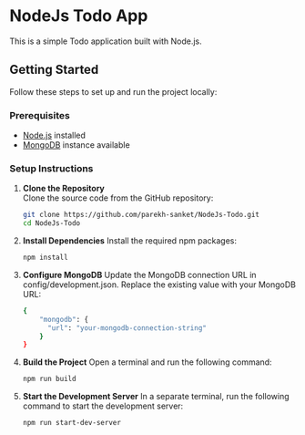 # NodeJs Todo App

This is a simple Todo application built with Node.js.

## Getting Started

Follow these steps to set up and run the project locally:

### Prerequisites

- [Node.js](https://nodejs.org/) installed
- [MongoDB](https://www.mongodb.com/) instance available

### Setup Instructions

1. **Clone the Repository**  
   Clone the source code from the GitHub repository:

   ```bash
   git clone https://github.com/parekh-sanket/NodeJs-Todo.git
   cd NodeJs-Todo

2. **Install Dependencies**
   Install the required npm packages:

    ```bash
    npm install

3. **Configure MongoDB**
   Update the MongoDB connection URL in config/development.json. Replace the existing value with your MongoDB URL:

    ```bash
    {
        "mongodb": {
          "url": "your-mongodb-connection-string"
        }
   }

4. **Build the Project**
   Open a terminal and run the following command:

    ```bash
    npm run build

5. **Start the Development Server**
   In a separate terminal, run the following command to start the development server:

    ```bash
    npm run start-dev-server
